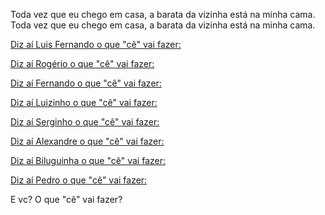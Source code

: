 Toda vez que eu chego em casa,
a barata da vizinha está na minha cama.
Toda vez que eu chego em casa,
a barata da vizinha está na minha cama.

[Diz aí Luis Fernando o que "cê" vai fazer:](LuisFernando/luisFernando.md)

[Diz aí Rogério o que "cê" vai fazer:](Rogerio/rogerio.md)

[Diz aí Fernando o que "cê" vai fazer:](Fernando/fernando.md)

[Diz aí Luizinho o que "cê" vai fazer:](Luizinho/luizinho.md)

[Diz aí Serginho o que "cê" vai fazer:](Serginho/serginho.md)

[Diz aí Alexandre o que "cê" vai fazer:](Alexandre/alexandre.md)

[Diz aí Biluguinha o que "cê" vai fazer:](Biluga/biluga.md)

[Diz aí Pedro o que "cê" vai fazer:](Pedro/pedro.md)

E vc? O que "cê" vai fazer?